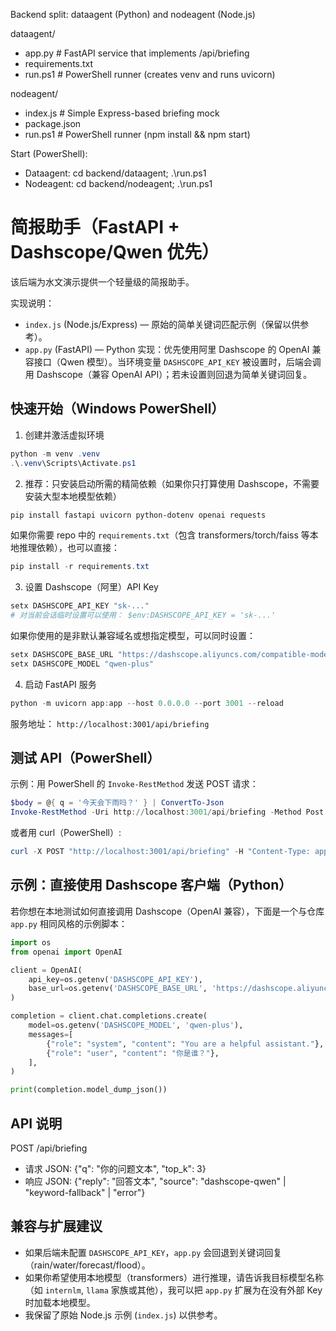 Backend split: dataagent (Python) and nodeagent (Node.js)

dataagent/
- app.py          # FastAPI service that implements /api/briefing
- requirements.txt
- run.ps1         # PowerShell runner (creates venv and runs uvicorn)

nodeagent/
- index.js        # Simple Express-based briefing mock
- package.json
- run.ps1         # PowerShell runner (npm install && npm start)

Start (PowerShell):
- Dataagent: cd backend/dataagent; .\\run.ps1
- Nodeagent: cd backend/nodeagent; .\\run.ps1
# 简报助手（FastAPI + Dashscope/Qwen 优先）

该后端为水文演示提供一个轻量级的简报助手。

实现说明：

- `index.js` (Node.js/Express) — 原始的简单关键词匹配示例（保留以供参考）。
- `app.py` (FastAPI) — Python 实现：优先使用阿里 Dashscope 的 OpenAI 兼容接口（Qwen 模型）。当环境变量 `DASHSCOPE_API_KEY` 被设置时，后端会调用 Dashscope（兼容 OpenAI API）；若未设置则回退为简单关键词回复。

## 快速开始（Windows PowerShell）

1) 创建并激活虚拟环境

```powershell
python -m venv .venv
.\.venv\Scripts\Activate.ps1
```

2) 推荐：只安装启动所需的精简依赖（如果你只打算使用 Dashscope，不需要安装大型本地模型依赖）

```powershell
pip install fastapi uvicorn python-dotenv openai requests
```

如果你需要 repo 中的 `requirements.txt`（包含 transformers/torch/faiss 等本地推理依赖），也可以直接：

```powershell
pip install -r requirements.txt
```

3) 设置 Dashscope（阿里）API Key

```powershell
setx DASHSCOPE_API_KEY "sk-..."
# 对当前会话临时设置可以使用： $env:DASHSCOPE_API_KEY = 'sk-...'
```

如果你使用的是非默认兼容域名或想指定模型，可以同时设置：

```powershell
setx DASHSCOPE_BASE_URL "https://dashscope.aliyuncs.com/compatible-mode/v1"
setx DASHSCOPE_MODEL "qwen-plus"
```

4) 启动 FastAPI 服务

```powershell
python -m uvicorn app:app --host 0.0.0.0 --port 3001 --reload
```

服务地址： `http://localhost:3001/api/briefing`

## 测试 API（PowerShell）

示例：用 PowerShell 的 `Invoke-RestMethod` 发送 POST 请求：

```powershell
$body = @{ q = '今天会下雨吗？' } | ConvertTo-Json
Invoke-RestMethod -Uri http://localhost:3001/api/briefing -Method Post -Body $body -ContentType 'application/json'
```

或者用 curl（PowerShell）:

```powershell
curl -X POST "http://localhost:3001/api/briefing" -H "Content-Type: application/json" -d '{"q":"水位有异常吗？"}'
```

## 示例：直接使用 Dashscope 客户端（Python）

若你想在本地测试如何直接调用 Dashscope（OpenAI 兼容），下面是一个与仓库 `app.py` 相同风格的示例脚本：

```python
import os
from openai import OpenAI

client = OpenAI(
    api_key=os.getenv('DASHSCOPE_API_KEY'),
    base_url=os.getenv('DASHSCOPE_BASE_URL', 'https://dashscope.aliyuncs.com/compatible-mode/v1'),
)

completion = client.chat.completions.create(
    model=os.getenv('DASHSCOPE_MODEL', 'qwen-plus'),
    messages=[
        {"role": "system", "content": "You are a helpful assistant."},
        {"role": "user", "content": "你是谁？"},
    ],
)

print(completion.model_dump_json())
```

## API 说明

POST /api/briefing
- 请求 JSON: {"q": "你的问题文本", "top_k": 3}
- 响应 JSON: {"reply": "回答文本", "source": "dashscope-qwen" | "keyword-fallback" | "error"}

## 兼容与扩展建议

- 如果后端未配置 `DASHSCOPE_API_KEY`，`app.py` 会回退到关键词回复（rain/water/forecast/flood）。
- 如果你希望使用本地模型（transformers）进行推理，请告诉我目标模型名称（如 `internlm`, `llama` 家族或其他），我可以把 `app.py` 扩展为在没有外部 Key 时加载本地模型。
- 我保留了原始 Node.js 示例 (`index.js`) 以供参考。


